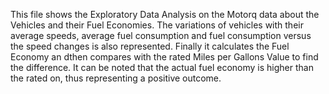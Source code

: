 This file shows the Exploratory Data Analysis on the Motorq data about the Vehicles and their Fuel Economies. The variations of vehicles with their average speeds, average fuel consumption and fuel consumption versus the speed changes is also represented.
Finally it calculates the Fuel Economy an dthen compares with the rated Miles per Gallons Value to find the difference. It can be noted that the actual fuel economy is higher than the rated on, thus representing a positive outcome.
